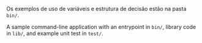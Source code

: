 Os exemplos de uso de variáveis e estrutura de decisão estão na pasta `bin/`.

A sample command-line application with an entrypoint in `bin/`, library code
in `lib/`, and example unit test in `test/`.
